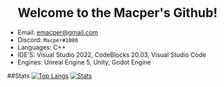 <h1 align="center">Welcome to the Macper's Github!</h1>

- Email: [emacper@gmail.com](mailto:emacper@gmail.com)
- Discord: `Macper#1000`
- Languages: C++
- IDE'S: Visual Studio 2022, CodeBlocks 20.03, Visual Studio Code
- Engines: Unreal Engine 5, Unity, Godot Engine

##Stats
[![Top Langs](https://github-readme-stats.vercel.app/api/top-langs/?username=macper-dev&layout=compact&theme=dark)]()
[![Stats](https://github-readme-stats.vercel.app/api/?username=macper-dev&layout=compact&theme=dark)]()
